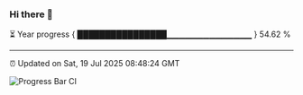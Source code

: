 ### Hi there 👋

⏳ Year progress { ████████████████▁▁▁▁▁▁▁▁▁▁▁▁▁▁ } 54.62 %

---

⏰ Updated on Sat, 19 Jul 2025 08:48:24 GMT

![Progress Bar CI](https://github.com/IshwaranRudhara/GIT-ACTION/workflows/Progress%20Bar%20CI/badge.svg)
